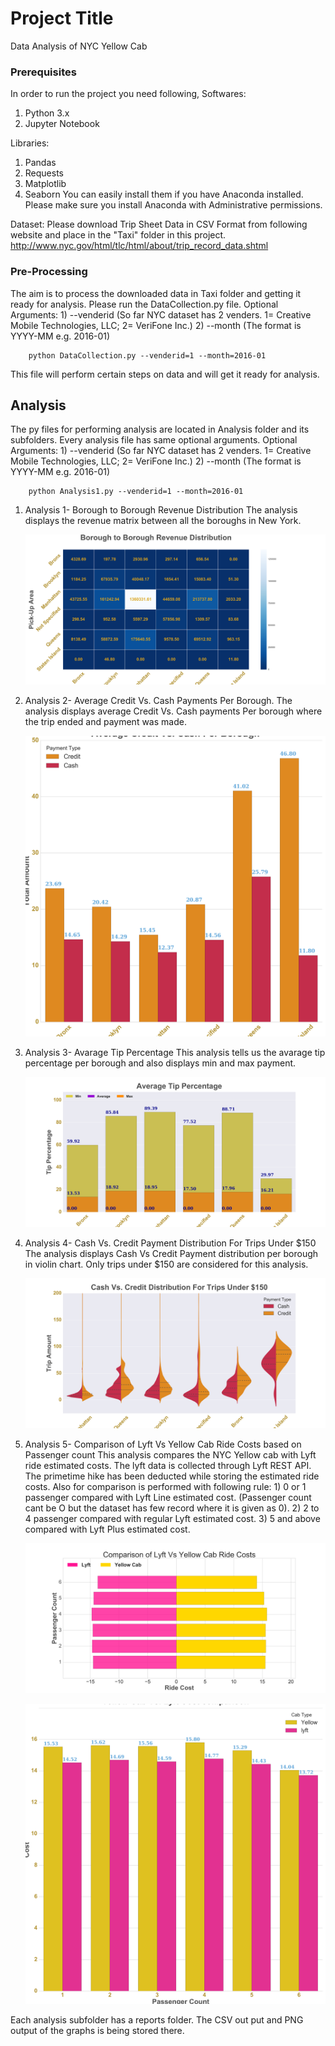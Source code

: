 # Project Title

Data Analysis of NYC Yellow Cab

### Prerequisites

In order to run the project you need following,
Softwares:
  1) Python 3.x
  2) Jupyter Notebook

Libraries:
  1) Pandas
  2) Requests
  3) Matplotlib
  4) Seaborn
You can easily install them if you have Anaconda installed. Please make sure you install Anaconda with Administrative permissions.

Dataset:
  Please download Trip Sheet Data in CSV Format from following website and place in the "Taxi" folder in this project.
http://www.nyc.gov/html/tlc/html/about/trip_record_data.shtml

### Pre-Processing
The aim is to process the downloaded data in Taxi folder and getting it ready for analysis.
Please run the DataCollection.py file.
  Optional Arguments: 1) --venderid (So far NYC dataset has 2 venders. 1= Creative Mobile Technologies, LLC; 2= VeriFone Inc.)
                      2) --month (The format is YYYY-MM e.g. 2016-01)
```
    python DataCollection.py --venderid=1 --month=2016-01
```
This file will perform certain steps on data and will get it ready for analysis.

## Analysis
The py files for performing analysis are located in Analysis folder and its subfolders.
Every analysis file has same optional arguments.
  Optional Arguments: 1) --venderid (So far NYC dataset has 2 venders. 1= Creative Mobile Technologies, LLC; 2= VeriFone Inc.)
                      2) --month (The format is YYYY-MM e.g. 2016-01)
```
    python Analysis1.py --venderid=1 --month=2016-01
```

1) Analysis 1- Borough to Borough Revenue Distribution
    The analysis displays the revenue matrix between all the boroughs in New York.
    
    ![](https://raw.githubusercontent.com/kedarvdm/Python4DataAnalysis/master/Final_Project-NYC_Yellow_Cab_Data_Analysis/Analysis/Analysis1/reports/png/All_All_2016_12_10_14_32_08.png?token=AJjBAvueiasEFrC3NGDEI5-qvNdAHPitks5YVZv-wA%3D%3D)

2) Analysis 2- Average Credit Vs. Cash Payments Per Borough.
    The analysis displays average Credit Vs. Cash payments Per borough where the trip ended and payment was made.
    
    ![](https://raw.githubusercontent.com/kedarvdm/Python4DataAnalysis/master/Final_Project-NYC_Yellow_Cab_Data_Analysis/Analysis/Analysis2/reports/png/All_All_2016_12_10_14_49_24.png?token=AJjBAjHEzhY84l8Jbrv2wKgVJRAvVRTUks5YVZzQwA%3D%3D)

3) Analysis 3- Avarage Tip Percentage
    This analysis tells us the avarage tip percentage per borough and also displays min and max payment.
    
    ![](https://raw.githubusercontent.com/kedarvdm/Python4DataAnalysis/master/Final_Project-NYC_Yellow_Cab_Data_Analysis/Analysis/Analysis3/reports/png/All_All_2016_12_10_14_49_53.png?token=AJjBAotkT7Ez9mXpOc2wYDJ8v6dGs06_ks5YVZz4wA%3D%3D)

4) Analysis 4- Cash Vs. Credit Payment Distribution For Trips Under $150
    The analysis displays Cash Vs Credit Payment distribution per borough in violin chart. Only trips under $150 are considered for this analysis.
    
    ![](https://raw.githubusercontent.com/kedarvdm/Python4DataAnalysis/master/Final_Project-NYC_Yellow_Cab_Data_Analysis/Analysis/Analysis4/reports/png/All_All_2016_12_10_14_53_02.png?token=AJjBAl1R6SDueVSYMBoTRCQRgrlWxUWHks5YVZ0qwA%3D%3D)
    
5) Analysis 5- Comparison of Lyft Vs Yellow Cab Ride Costs based on Passenger count
    This analysis compares the NYC Yellow cab with Lyft ride estimated costs. The lyft data is collected through Lyft REST API.
    The primetime hike has been deducted while storing the estimated ride costs.
    Also for comparison is performed with following rule:
        1) 0 or 1 passenger compared with Lyft Line estimated cost. (Passenger count cant be O but the dataset has few record where it is given as 0).
        2) 2 to 4 passenger compared with regular Lyft estimated cost.
        3) 5 and above compared with Lyft Plus estimated cost.
        
    ![](https://raw.githubusercontent.com/kedarvdm/Python4DataAnalysis/master/Final_Project-NYC_Yellow_Cab_Data_Analysis/Analysis/Analysis5/reports/png/All_All_2016_12_10_14_55_59_bidirectional.png?token=AJjBAntMGVvZLQbbXTd0eSySIS7TvD-mks5YVZ1dwA%3D%3D)
    
    ![](https://raw.githubusercontent.com/kedarvdm/Python4DataAnalysis/master/Final_Project-NYC_Yellow_Cab_Data_Analysis/Analysis/Analysis5/reports/png/All_All_2016_12_10_14_55_59_bar_plot.png?token=AJjBAmThvCuXNpa-McilCPe39qbnavDOks5YVZ2FwA%3D%3D)

Each analysis subfolder has a reports folder. The CSV out put and PNG output of the graphs is being stored there.
